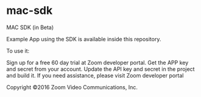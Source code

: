 # mac-sdk
MAC SDK (in Beta)

Example App using the SDK is available inside this repository.

To use it:

Sign up for a free 60 day trial at Zoom developer portal. Get the APP key and secret from your account. Update the API key and secret in the project and build it. If you need assistance, please visit Zoom developer portal

Copyright ©2016 Zoom Video Communications, Inc.
